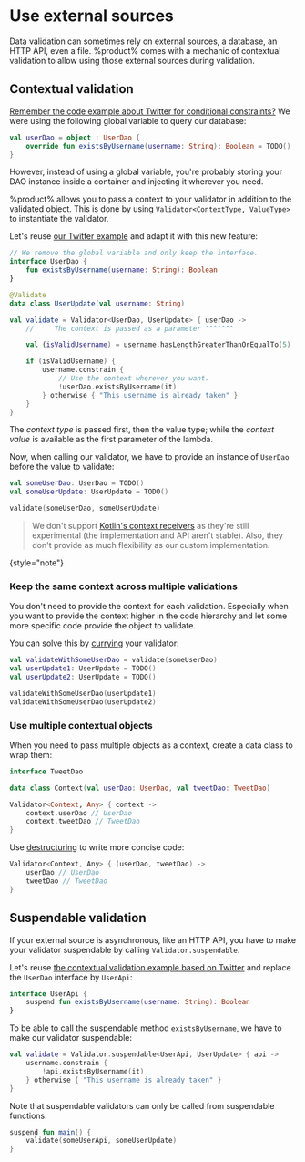 # Use external sources

Data validation can sometimes rely on external sources, a database, an HTTP API, even a file. %product% comes with a
mechanic of contextual validation to allow using those external sources during validation.

## Contextual validation

[Remember the code example about Twitter for conditional constraints?](complex-structures.md#conditional-constraints) We
were using the following global variable to query our database:

```kotlin
val userDao = object : UserDao {
    override fun existsByUsername(username: String): Boolean = TODO()
}
```

However, instead of using a global variable, you're probably storing your DAO instance inside a container and injecting
it wherever you need.

%product% allows you to pass a context to your validator in addition to the validated object. This is done by
using `Validator<ContextType, ValueType>` to instantiate the validator.

Let's reuse [our Twitter example](complex-structures.md#conditional-constraints) and adapt it with this new feature:

```kotlin
// We remove the global variable and only keep the interface.
interface UserDao {
    fun existsByUsername(username: String): Boolean
}

@Validate
data class UserUpdate(val username: String)

val validate = Validator<UserDao, UserUpdate> { userDao ->
    //     The context is passed as a parameter ^^^^^^^

    val (isValidUsername) = username.hasLengthGreaterThanOrEqualTo(5)

    if (isValidUsername) {
        username.constrain {
            // Use the context wherever you want.
            !userDao.existsByUsername(it)
        } otherwise { "This username is already taken" }
    }
}
```

The _context type_ is passed first, then the value type; while the _context value_ is available as the first parameter
of the lambda.

Now, when calling our validator, we have to provide an instance of `UserDao` before the value to validate:

```kotlin
val someUserDao: UserDao = TODO()
val someUserUpdate: UserUpdate = TODO()

validate(someUserDao, someUserUpdate)
```

> We don't support
> [Kotlin's context receivers](https://github.com/Kotlin/KEEP/blob/310b1f798edd5313dbc48b2f54a234ffee5d6314/proposals/context-receivers.md)
> as they're still experimental (the implementation and API aren't stable). Also, they don't provide as much flexibility
> as our custom implementation.

{style="note"}

### Keep the same context across multiple validations

You don't need to provide the context for each validation. Especially when you want to provide the context higher in the
code hierarchy and let some more specific code provide the object to validate.

You can solve this by [currying](https://en.wikipedia.org/wiki/Currying) your validator:

```kotlin
val validateWithSomeUserDao = validate(someUserDao)
val userUpdate1: UserUpdate = TODO()
val userUpdate2: UserUpdate = TODO()

validateWithSomeUserDao(userUpdate1)
validateWithSomeUserDao(userUpdate2)
```

### Use multiple contextual objects

When you need to pass multiple objects as a context, create a data class to wrap them:

```kotlin
interface TweetDao

data class Context(val userDao: UserDao, val tweetDao: TweetDao)

Validator<Context, Any> { context ->
    context.userDao // UserDao 
    context.tweetDao // TweetDao 
}
```

Use [destructuring](%destructuring_url%) to write more concise code:

```kotlin
Validator<Context, Any> { (userDao, tweetDao) ->
    userDao // UserDao 
    tweetDao // TweetDao 
}
```

## Suspendable validation

If your external source is asynchronous, like an HTTP API, you have to make your validator suspendable by calling
`Validator.suspendable`.

Let's reuse [the contextual validation example based on Twitter](#contextual-validation) and replace the `UserDao`
interface by `UserApi`:

```kotlin
interface UserApi {
    suspend fun existsByUsername(username: String): Boolean
}
```

To be able to call the suspendable method `existsByUsername`, we have to make our validator suspendable:

```kotlin
val validate = Validator.suspendable<UserApi, UserUpdate> { api ->
    username.constrain {
        !api.existsByUsername(it)
    } otherwise { "This username is already taken" }
}
```

Note that suspendable validators can only be called from suspendable functions:

```kotlin
suspend fun main() {
    validate(someUserApi, someUserUpdate)
}
```
